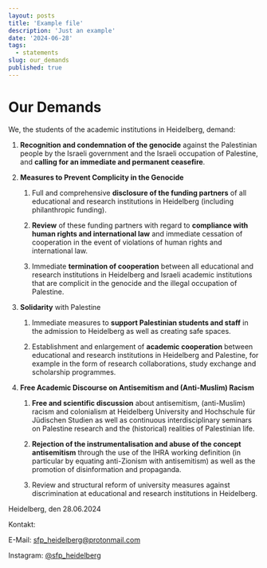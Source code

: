 ```yaml
---
layout: posts
title: 'Example file'
description: 'Just an example'
date: '2024-06-28'
tags:
  - statements
slug: our_demands
published: true
---
```


# Our Demands

We, the students of the academic institutions in Heidelberg, demand:

1. **Recognition and condemnation of the genocide** against the Palestinian people by the Israeli government and the Israeli occupation of Palestine, and **calling for an immediate and permanent ceasefire**.

2. **Measures to Prevent Complicity in the Genocide**

   1. Full and comprehensive **disclosure of the funding partners** of all educational and research institutions in Heidelberg (including philanthropic funding).

   2. **Review** of these funding partners with regard to **compliance with human rights and international law** and immediate cessation of cooperation in the event of violations of human rights and international law.

   3. Immediate **termination of cooperation** between all educational and research institutions in Heidelberg and Israeli academic institutions that are complicit in the genocide and the illegal occupation of Palestine.

3. **Solidarity** with Palestine

   1. Immediate measures to **support Palestinian students and staff** in the admission to Heidelberg as well as creating safe spaces.

   2. Establishment and enlargement of **academic cooperation** between educational and research institutions in Heidelberg and Palestine, for example in the form of research collaborations, study exchange and scholarship programmes.

4. **Free Academic Discourse on Antisemitism and (Anti-Muslim) Racism**

   1. **Free and scientific discussion** about antisemitism, (anti-Muslim) racism and colonialism at Heidelberg University and Hochschule für Jüdischen Studien as well as continuous interdisciplinary seminars on Palestine research and the (historical) realities of Palestinian life.

   2. **Rejection of the instrumentalisation and abuse of the concept antisemitism** through the use of the IHRA working definition (in particular by equating anti-Zionism with antisemitism) as well as the promotion of disinformation and propaganda.

   3. Review and structural reform of university measures against discrimination at educational and research institutions in Heidelberg.

Heidelberg, den 28.06.2024

Kontakt:

E-Mail: [sfp_heidelberg@protonmail.com](mailto:sfp_heidelberg@protonmail.com)

Instagram: [@sfp_heidelberg](https://www.instagram.com/sfp_heidelberg)

